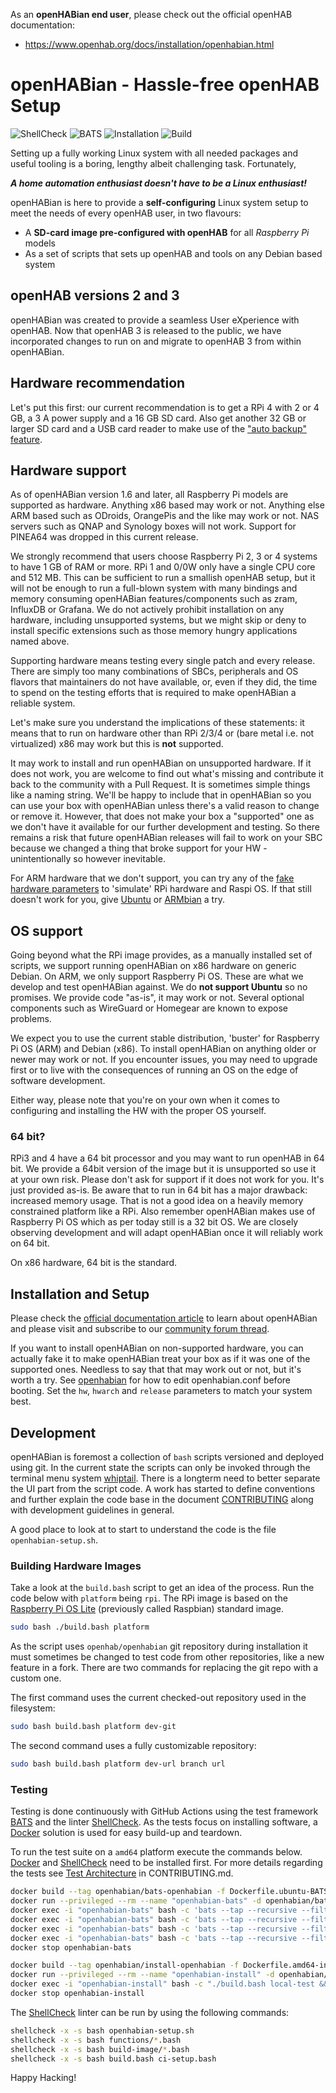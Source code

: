 ﻿As an **openHABian end user**, please check out the official openHAB documentation:  
-   <https://www.openhab.org/docs/installation/openhabian.html>

# openHABian - Hassle-free openHAB Setup
![ShellCheck](https://github.com/openhab/openhabian/workflows/ShellCheck/badge.svg)
![BATS](https://github.com/openhab/openhabian/workflows/BATS/badge.svg)
![Installation](https://github.com/openhab/openhabian/workflows/Installation/badge.svg)
![Build](https://github.com/openhab/openhabian/workflows/Build/badge.svg)


Setting up a fully working Linux system with all needed packages and useful tooling is a boring, lengthy albeit challenging task.
Fortunately,

***A home automation enthusiast doesn't have to be a Linux enthusiast!***

openHABian is here to provide a **self-configuring** Linux system setup to meet the needs of every openHAB user, in two flavours:

*   A **SD-card image pre-configured with openHAB** for all *Raspberry Pi* models
*   As a set of scripts that sets up openHAB and tools on any Debian based system

## openHAB versions 2 and 3
openHABian was created to provide a seamless User eXperience with openHAB.
Now that openHAB 3 is released to the public, we have incorporated changes to run on and migrate to openHAB 3 from within openHABian.

## Hardware recommendation
Let's put this first: our current recommendation is to get a RPi 4 with 2 or 4 GB, a 3 A power supply and a 16 GB SD card.
Also get another 32 GB or larger SD card and a USB card reader to make use of the ["auto backup" feature](docs/openhabian.md#Auto-Backup).

## Hardware support
As of openHABian version 1.6 and later, all Raspberry Pi models are supported as hardware.
Anything x86 based may work or not.
Anything else ARM based such as ODroids, OrangePis and the like may work or not.
NAS servers such as QNAP and Synology boxes will not work.
Support for PINEA64 was dropped in this current release.

We strongly recommend that users choose Raspberry Pi 2, 3 or 4 systems to have 1 GB of RAM or more.
RPi 1 and 0/0W only have a single CPU core and 512 MB.
This can be sufficient to run a smallish openHAB setup, but it will not be enough to run a full-blown system with many bindings and memory consuming openHABian features/components such as zram, InfluxDB or Grafana.
We do not actively prohibit installation on any hardware, including unsupported systems, but we might skip or deny to install specific extensions such as those memory hungry applications named above.

Supporting hardware means testing every single patch and every release.
There are simply too many combinations of SBCs, peripherals and OS flavors that maintainers do not have available, or, even if they did, the time to spend on the testing efforts that is required to make openHABian a reliable system.

Let's make sure you understand the implications of these statements: it means that to run on hardware other than RPi 2/3/4 or (bare metal i.e. not virtualized) x86 may work but this is **not** supported.

It may work to install and run openHABian on unsupported hardware.
If it does not work, you are welcome to find out what's missing and contribute it back to the community with a Pull Request.
It is sometimes simple things like a naming string.
We'll be happy to include that in openHABian so you can use your box with openHABian unless there's a valid reason to change or remove it.
However, that does not make your box a "supported" one as we don't have it available for our further development and testing.
So there remains a risk that future openHABian releases will fail to work on your SBC because we changed a thing that broke support for your HW - unintentionally so however inevitable.

For ARM hardware that we don't support, you can try any of the [fake hardware parameters](docs/openhabian.md/#fake-hardware-mode) to 'simulate' RPi hardware and Raspi OS. If that still doesn't work for you, give [Ubuntu](https://ubuntu.com/download/iot) or [ARMbian](https://www.armbian.com/) a try.

## OS support
Going beyond what the RPi image provides, as a manually installed set of scripts, we support running openHABian on x86 hardware on generic Debian.
On ARM, we only support Raspberry Pi OS.
These are what we develop and test openHABian against.
We do **not support Ubuntu** so no promises. We provide code "as-is", it may work or not.
Several optional components such as WireGuard or Homegear are known to expose problems.

We expect you to use the current stable distribution, 'buster' for Raspberry Pi OS (ARM) and Debian (x86).
To install openHABian on anything older or newer may work or not.
If you encounter issues, you may need to upgrade first or to live with the consequences of running an OS on the edge of software development.

Either way, please note that you're on your own when it comes to configuring and installing the HW with the proper OS yourself.

### 64 bit?
RPi3 and 4 have a 64 bit processor and you may want to run openHAB in 64 bit.
We provide a 64bit version of the image but it is unsupported so use it at your own risk.
Please don't ask for support if it does not work for you.
It's just provided as-is.
Be aware that to run in 64 bit has a major drawback: increased memory usage.
That is not a good idea on a heavily memory constrained platform like a RPi.
Also remember openHABian makes use of Raspberry Pi OS which as per today still is a 32 bit OS.
We are closely observing development and will adapt openHABian once it will reliably work on 64 bit.

On x86 hardware, 64 bit is the standard.

## Installation and Setup
Please check the [official documentation article](https://www.openhab.org/docs/installation/openhabian.html) to learn about openHABian and please visit and subscribe to our [community forum thread](https://community.openhab.org/t/13379).

If you want to install openHABian on non-supported hardware, you can actually fake it to make openHABian treat your box as if it was one of the supported ones.
Needless to say that that may work out or not, but it's worth a try.
See [openhabian](docs/openhabian.md) for how to edit openhabian.conf before booting.
Set the `hw`, `hwarch` and `release` parameters to match your system best.

## Development
openHABian is foremost a collection of `bash` scripts versioned and deployed using git.
In the current state the scripts can only be invoked through the terminal menu system [whiptail](https://en.wikibooks.org/wiki/Bash_Shell_Scripting/Whiptail).
There is a longterm need to better separate the UI part from the script code.
A work has started to define conventions and further explain the code base in the document [CONTRIBUTING](CONTRIBUTING.md) along with development guidelines in general.

A good place to look at to start to understand the code is the file `openhabian-setup.sh`.

### Building Hardware Images
Take a look at the `build.bash` script to get an idea of the process.
Run the code below with `platform` being `rpi`.
The RPi image is based on the [Raspberry Pi OS Lite](https://www.raspberrypi.org/downloads/raspberry-pi-os/) (previously called Raspbian) standard image.

``` bash
sudo bash ./build.bash platform
```

As the script uses `openhab/openhabian` git repository during installation it must sometimes be changed to test code from other repositories, like a new feature in a fork.
There are two commands for replacing the git repo with a custom one.

The first command uses the current checked-out repository used in the filesystem:

``` bash
sudo bash build.bash platform dev-git
```

The second command uses a fully customizable repository:

``` bash
sudo bash build.bash platform dev-url branch url
```

### Testing
Testing is done continuously with GitHub Actions using the test framework [BATS](https://github.com/bats-core/bats-core) and the linter [ShellCheck](https://www.shellcheck.net/).
As the tests focus on installing software, a [Docker](https://www.docker.com/) solution is used for easy build-up and teardown.

To run the test suite on a `amd64` platform execute the commands below.
[Docker](https://www.docker.com/) and [ShellCheck](https://www.shellcheck.net/) need to be installed first.
For more details regarding the tests see [Test Architecture](https://github.com/openhab/openhabian/blob/main/CONTRIBUTING.md#test-architecture) in CONTRIBUTING.md.

``` bash
docker build --tag openhabian/bats-openhabian -f Dockerfile.ubuntu-BATS .
docker run --privileged --rm --name "openhabian-bats" -d openhabian/bats-openhabian
docker exec -i "openhabian-bats" bash -c 'bats --tap --recursive --filter "development-." .'
docker exec -i "openhabian-bats" bash -c 'bats --tap --recursive --filter "unit-." .'
docker exec -i "openhabian-bats" bash -c 'bats --tap --recursive --filter "installation-." .'
docker exec -i "openhabian-bats" bash -c 'bats --tap --recursive --filter "destructive-." .'
docker stop openhabian-bats

docker build --tag openhabian/install-openhabian -f Dockerfile.amd64-installation .
docker run --privileged --rm --name "openhabian-install" -d openhabian/install-openhabian
docker exec -i "openhabian-install" bash -c "./build.bash local-test && mv ~/.profile ~/.bash_profile && /boot/first-boot.bash"
docker stop openhabian-install
```

The [ShellCheck](https://www.shellcheck.net/) linter can be run by using the following commands:

``` bash
shellcheck -x -s bash openhabian-setup.sh
shellcheck -x -s bash functions/*.bash
shellcheck -x -s bash build-image/*.bash
shellcheck -x -s bash build.bash ci-setup.bash
```


Happy Hacking!

